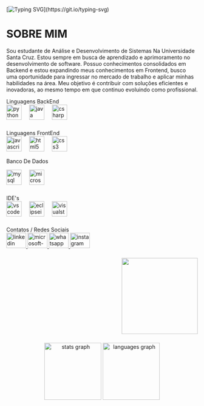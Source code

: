 [![Typing SVG](https://readme-typing-svg.herokuapp.com?font=Fira+Code&pause=1000&width=435&lines=Ola%2C+seja+bem+vindo+ao+meu+GitHub;Hello+World!)](https://git.io/typing-svg)
<p>
  <h1>SOBRE MIM</h1>
  Sou estudante de Análise e Desenvolvimento de Sistemas Na Universidade Santa Cruz. Estou sempre em busca de aprendizado e aprimoramento no desenvolvimento de software. Possuo conhecimentos consolidados em Backend e estou expandindo meus conhecimentos em Frontend, busco uma oportunidade para ingressar no mercado de trabalho e aplicar minhas habilidades na área. Meu objetivo é contribuir com soluções eficientes e inovadoras, ao mesmo tempo em que continuo evoluindo como profissional.


 
</p>





<div align="left">
  <p> Linguagens BackEnd <br>
  <img src="https://cdn.jsdelivr.net/gh/devicons/devicon/icons/python/python-original.svg" height="40" alt="python logo"  />
  <img width="12" />
  <img src="https://cdn.jsdelivr.net/gh/devicons/devicon/icons/java/java-original.svg" height="40" alt="java logo"  />
  <img width="12" />
  <img src="https://cdn.jsdelivr.net/gh/devicons/devicon/icons/csharp/csharp-original.svg" height="40" alt="csharp logo"  />
  </p>
</div>

###

<div align="left">
  <p> Linguagens FrontEnd <br>
  <img src="https://cdn.jsdelivr.net/gh/devicons/devicon/icons/javascript/javascript-original.svg" height="40" alt="javascript logo"  />
    <img width="12" />
  <img src="https://cdn.jsdelivr.net/gh/devicons/devicon/icons/html5/html5-original.svg" height="40" alt="html5 logo"  />
    <img width="12" />
  <img src="https://cdn.jsdelivr.net/gh/devicons/devicon/icons/css3/css3-original.svg" height="40" alt="css3 logo"  />
  </p>
</div>
<p></p>



<div align="left">
  <p> Banco De Dados <br>
  <div align="left">
  <img src="https://cdn.jsdelivr.net/gh/devicons/devicon/icons/mysql/mysql-original.svg" height="40" alt="mysql logo"  />
  <img width="12" />
  <img src="https://cdn.jsdelivr.net/gh/devicons/devicon/icons/microsoftsqlserver/microsoftsqlserver-plain.svg" height="40" alt="microsoftsqlserver logo"  />
</div>

###
</p>

<div align="left">
  <p> IDE's <br>
  <img src="https://cdn.jsdelivr.net/gh/devicons/devicon/icons/vscode/vscode-original.svg" height="40" alt="vscode logo"  />
    <img width="12" />
  <img src="https://skillicons.dev/icons?i=eclipse" height="40" alt="eclipseide logo"  />
    <img width="12" />
  <img src="https://cdn.jsdelivr.net/gh/devicons/devicon/icons/visualstudio/visualstudio-plain.svg" height="40" alt="visualstudio logo"  />
</div>
</p>

###

<div align="left">
  <p> Contatos / Redes Sociais <br>
  <a href="https://www.linkedin.com/in/vitor-teclak-76a9a525b/" target="_blank">
    <img src="https://raw.githubusercontent.com/maurodesouza/profile-readme-generator/master/src/assets/icons/social/linkedin/default.svg" width="52" height="40" alt="linkedin logo"  />
  </a>
  <a href="[Enviar e-mail](mailto:vitorteclak@hotmail.com)" target="_blank">
    <img src="https://raw.githubusercontent.com/maurodesouza/profile-readme-generator/master/src/assets/icons/social/microsoft-outlook/default.svg" width="52" height="40" alt="microsoft-outlook logo"  />
  </a>
  <a href="https://wa.me/5541991322442/?text=urlencodedtex" target="_blank">
    <img src="https://raw.githubusercontent.com/maurodesouza/profile-readme-generator/master/src/assets/icons/social/whatsapp/default.svg" width="52" height="40" alt="whatsapp logo"  />
  </a>
  <a href="https://www.instagram.com/teclak_/" target="_blank">
    <img src="https://raw.githubusercontent.com/maurodesouza/profile-readme-generator/master/src/assets/icons/social/instagram/default.svg" width="52" height="40" alt="instagram logo"  />
  </a>
  </p>
</div>

###

<div align="right">
  <img height="200" src="https://user-images.githubusercontent.com/96549606/178628325-3bdafc40-ff75-40aa-b96d-62e47d65baa4.gif"  />
</div>

###

<div align="center">
  <img src="https://github-readme-stats.vercel.app/api?username=VitorTeclak&hide_title=false&hide_rank=false&show_icons=true&include_all_commits=true&count_private=true&disable_animations=false&theme=dracula&locale=en&hide_border=false&order=1" height="150" alt="stats graph"  />
 <img src="https://github-readme-stats.vercel.app/api/top-langs?username=VitorTeclak&locale=en&hide_title=false&layout=compact&card_width=320&langs_count=5&theme=dracula&hide_border=false&order=2" height="150" alt="languages graph"  />
</div>

###

###
